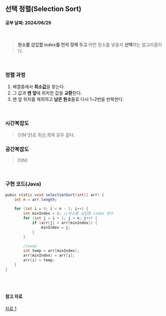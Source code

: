 ## 선택 정렬(Selection Sort)
#### 공부 날짜: 2024/06/29

<br>

> **원소를 삽입할 index를 먼저 정해 두고** 어떤 원소를 넣을지 **선택**하는 알고리즘이다. 

<br>

### 정렬 과정 
1. 배열중에서 **최소값**을 찾는다.
2. 그 값과 **맨 앞**에 위치한 값을 **교환**한다. 
3. 맨 앞 위치를 제외하고 **남은 원소**들로 다시 1~2번을 반복한다. 


<br>

### 시간복잡도 
> O(N^2)로 최선,최악 모두 같다. 

### 공간복잡도
> O(N)


<br>

### 구현 코드(Java)
```java
pubic static void selectionSort(int[] arr) {
    int n = arr.length; 
    
    for (int i = 0; i < n - 1; i++) {
        int minIndex = i; //원소를 삽입할 index 변수 
        for (int j = i + 1; j < n; j++) {
            if (arr[j] < arr[minIndex]) {
                minIndex = j;
            }
        }
        
        //swap
        int temp = arr[minIndex];
        arr[minIndex] = arr[i];
        arr[i] = temp;
    }
}
```

<br><br>

#### 참고 자료
[자료 1](https://gyoogle.dev/blog/algorithm/Selection%20Sort.html)